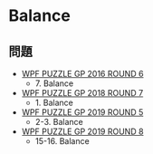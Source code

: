 # Balance

## 問題
- [WPF PUZZLE GP 2016 ROUND 6](../questions/wpfpgp2016_6.md)
	- 7\. Balance
- [WPF PUZZLE GP 2018 ROUND 7](../questions/wpfpgp2018_7.md)
	- 1\. Balance
- [WPF PUZZLE GP 2019 ROUND 5](../questions/wpfpgp2019_5.md)
	- 2-3. Balance
- [WPF PUZZLE GP 2019 ROUND 8](../questions/wpfpgp2019_8.md)
	- 15-16. Balance
